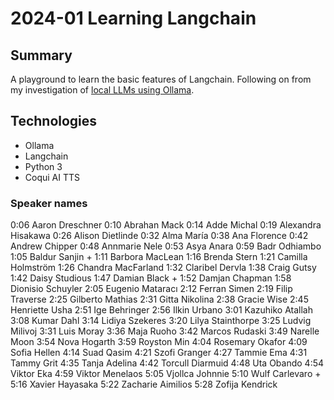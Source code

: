 # 2024-01 Learning Langchain

## Summary

A playground to learn the basic features of Langchain. Following on from my investigation of [local LLMs using Ollama](https://github.com/joeglDev/2023-12-Ollama-model-customisation).

## Technologies

- Ollama
- Langchain
- Python 3
- Coqui AI TTS

### Speaker names

0:06 Aaron Dreschner
0:10 Abrahan Mack
0:14 Adde Michal
0:19 Alexandra Hisakawa
0:26 Alison Dietlinde
0:32 Alma María
0:38 Ana Florence
0:42 Andrew Chipper
0:48 Annmarie Nele
0:53 Asya Anara
0:59 Badr Odhiambo
1:05 Baldur Sanjin +
1:11 Barbora MacLean
1:16 Brenda Stern
1:21 Camilla Holmström
1:26 Chandra MacFarland
1:32 Claribel Dervla
1:38 Craig Gutsy
1:42 Daisy Studious 
1:47 Damian Black +
1:52 Damjan Chapman
1:58 Dionisio Schuyler
2:05 Eugenio Mataracı
2:12 Ferran Simen
2:19 Filip Traverse
2:25 Gilberto Mathias
2:31 Gitta Nikolina
2:38 Gracie Wise
2:45 Henriette Usha
2:51 Ige Behringer
2:56 Ilkin Urbano
3:01 Kazuhiko Atallah
3:08 Kumar Dahl
3:14 Lidiya Szekeres
3:20 Lilya Stainthorpe
3:25 Ludvig Milivoj
3:31 Luis Moray
3:36 Maja Ruoho
3:42 Marcos Rudaski
3:49 Narelle Moon
3:54 Nova Hogarth
3:59 Royston Min
4:04 Rosemary Okafor
4:09 Sofia Hellen
4:14 Suad Qasim
4:21 Szofi Granger
4:27 Tammie Ema
4:31 Tammy Grit
4:35 Tanja Adelina
4:42 Torcull Diarmuid
4:48 Uta Obando
4:54 Viktor Eka
4:59 Viktor Menelaos
5:05 Vjollca Johnnie
5:10 Wulf Carlevaro +
5:16 Xavier Hayasaka
5:22 Zacharie Aimilios
5:28 Zofija Kendrick